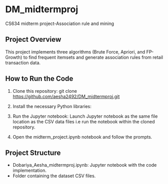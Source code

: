 # DM_midtermproj
CS634 midterm project-Association rule and mining

## Project Overview
This project implements three algorithms (Brute Force, Apriori, and FP-Growth) to find frequent itemsets and generate association rules from retail transaction data.

## How to Run the Code
1. Clone this repository:
git clone https://github.com/aesha2492/DM_midtermproj.git

2. Install the necessary Python libraries:

3. Run the Jupyter notebook: Launch Jupyter notebook as the same file location as the CSV data files i.e run the notebook within the cloned repository.


4. Open the midterm_project.ipynb notebook and follow the prompts.

## Project Structure
- Dobariya_Aesha_midtermproj.ipynb: Jupyter notebook with the code implementation.
- Folder containing the dataset CSV files.
